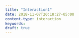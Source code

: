 ```yaml
---
title: "Interaction1"
date: 2018-11-07T20:18:27-05:00
content-type: interaction
keywords:
draft: true
---
```

[comment]: # (A note is any quick thought, quote, one-liners or a simple tweet. )

